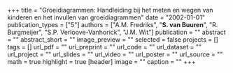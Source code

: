 +++
title = "Groeidiagrammen: Handleiding bij het meten en wegen van kinderen en het invullen van groeidiagrammen"
date = "2002-01-01"
publication_types = ["5"]
authors = ["A.M. Fredriks", "**S. van Buuren**", "R. Burgmeijer", "S.P. Verloove-Vanhorick", "J.M. Wit"]
publication = ""
abstract = ""
abstract_short = ""
image_preview = ""
selected = false
projects = []
tags = []
url_pdf = ""
url_preprint = ""
url_code = ""
url_dataset = ""
url_project = ""
url_slides = ""
url_video = ""
url_poster = ""
url_source = ""
math = true
highlight = true
[header]
image = ""
caption = ""
+++
